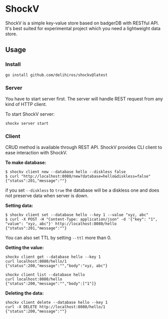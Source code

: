 # ShockV

ShockV is a simple key-value store based on badgerDB with RESTful API.
It's best suited for experimental project which you need a lightweight data store.


## Usage

### Install

```
go install github.com/delihiros/shockv@latest
```

### Server

You have to start server first. The server will handle REST request from any kind of HTTP client.

To start ShockV server:

```
shockv server start
```

### Client

CRUD method is available through REST API. ShockV provides CLI client to ease interaction with ShockV.

**To make database:**

```
$ shockv client new --database hello --diskless false
$ curl "http://localhost:8080/new?database=hello&diskless=false"
{"status":201,"message":""}
```

if you set `--diskless` to `true` the database will be a diskless one and does not preserve data when server is down.

**Setting data:**

```
$ shockv client set --database hello --key 1 --value "xyz, abc"
$ curl -X POST -H "Content-Type: application/json" -d '{"key": "1", "value": "xyz, abc"}' http://localhost:8080/hello
{"status":201,"message":""}
```
You can also set TTL by setting `--ttl` more than 0.

**Getting the value:**

```
shockv client get --database hello --key 1
curl localhost:8080/hello/1
{"status":200,"message":"","body":"xyz, abc"}
```

```
shockv client list --database hello
curl localhost:8080/hello
{"status":200,"message":"","body":["1"]}
```

**Deleting the data:**

```
shockv client delete --database hello --key 1
curl -X DELETE http://localhost:8080/hello/1
{"status":200,"message":""}
```